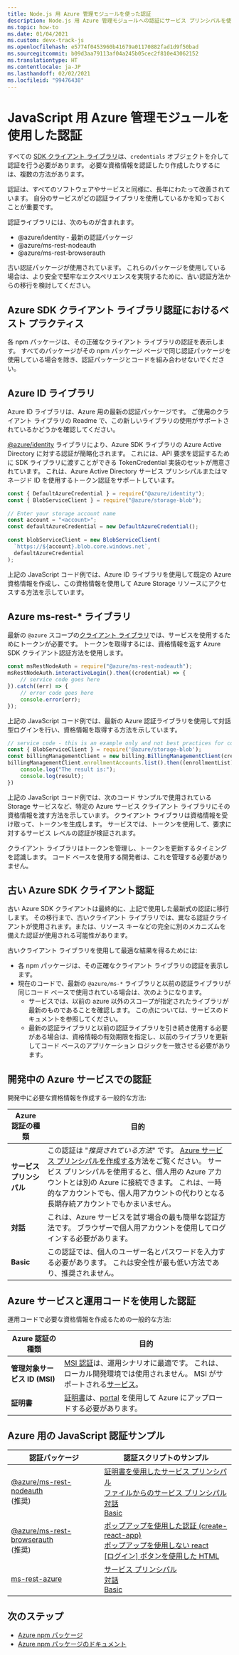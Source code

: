 ```yaml
---
title: Node.js 用 Azure 管理モジュールを使った認証
description: Node.js 用 Azure 管理モジュールへの認証にサービス プリンシパルを使う方法について説明します。
ms.topic: how-to
ms.date: 01/04/2021
ms.custom: devx-track-js
ms.openlocfilehash: e5774f0453960b41679a01170882fad1d9f50bad
ms.sourcegitcommit: b09d3aa79113af04a245b05cec2f810e43062152
ms.translationtype: HT
ms.contentlocale: ja-JP
ms.lasthandoff: 02/02/2021
ms.locfileid: "99476438"
---
```

# <a name="authenticate-with-the-azure-management-modules-for-javascript"></a>JavaScript 用 Azure 管理モジュールを使用した認証

すべての [SDK クライアント ライブラリ](../azure-sdk-library-package-index.md)は、`credentials` オブジェクトを介して認証を行う必要があります。 必要な資格情報を認証したり作成したりするには、複数の方法があります。

認証は、すべてのソフトウェアやサービスと同様に、長年にわたって改善されています。 自分のサービスがどの認証ライブラリを使用しているかを知っておくことが重要です。 

認証ライブラリには、次のものが含まれます。

* @azure/identity - 最新の認証パッケージ
* @azure/ms-rest-nodeauth
* @azure/ms-rest-browserauth

古い認証パッケージが使用されています。 これらのパッケージを使用している場合は、より安全で堅牢なエクスペリエンスを実現するために、古い認証方法からの移行を検討してください。 

## <a name="best-practices-with-azure-sdk-client-library-authentication"></a>Azure SDK クライアント ライブラリ認証におけるベスト プラクティス

各 npm パッケージは、その正確なクライアント ライブラリの認証を表示します。 すべてのパッケージがその npm パッケージ ページで同じ認証パッケージを使用している場合を除き、認証パッケージとコードを組み合わせないでください。 

## <a name="azure-identity-library"></a>Azure ID ライブラリ

Azure ID ライブラリは、Azure 用の最新の認証パッケージです。 ご使用のクライアント ライブラリの Readme で、この新しいライブラリの使用がサポートされているかどうかを確認してください。

[@azure/identity](https://www.npmjs.com/package/@azure/identity) ライブラリにより、Azure SDK ライブラリの Azure Active Directory に対する認証が簡略化されます。 これには、API 要求を認証するために SDK ライブラリに渡すことができる TokenCredential 実装のセットが用意されています。 これは、Azure Active Directory サービス プリンシパルまたはマネージド ID を使用するトークン認証をサポートしています。

```javascript
const { DefaultAzureCredential } = require("@azure/identity");
const { BlobServiceClient } = require("@azure/storage-blob");
 
// Enter your storage account name
const account = "<account>";
const defaultAzureCredential = new DefaultAzureCredential();
 
const blobServiceClient = new BlobServiceClient(
  `https://${account}.blob.core.windows.net`,
  defaultAzureCredential
);
```

上記の JavaScript コード例では、Azure ID ライブラリを使用して既定の Azure 資格情報を作成し、この資格情報を使用して Azure Storage リソースにアクセスする方法を示しています。

## <a name="azure-ms-rest--libraries"></a>Azure ms-rest-* ライブラリ
最新の `@azure` スコープの[クライアント ライブラリ](../azure-sdk-library-package-index.md#modern-javascripttypescript-libraries)では、サービスを使用するためにトークンが必要です。 トークンを取得するには、資格情報を返す Azure SDK クライアント認証方法を使用します。 

```javascript
const msRestNodeAuth = require("@azure/ms-rest-nodeauth");
msRestNodeAuth.interactiveLogin().then((credential) => {
    // service code goes here
}).catch((err) => {
    // error code goes here
    console.error(err);
});
```

上記の JavaScript コード例では、最新の Azure 認証ライブラリを使用して対話型ログインを行い、資格情報を取得する方法を示しています。

```javascript
// service code - this is an example only and not best practices for code flow
const { BlobServiceClient } = require('@azure/storage-blob');
const billingManagementClient = new billing.BillingManagementClient(credential, subscriptionId);
billingManagementClient.enrollmentAccounts.list().then((enrollmentList) => {
    console.log("The result is:");
    console.log(result);
})
```

上記の JavaScript コード例では、次のコード サンプルで使用されている Storage サービスなど、特定の Azure サービス クライアント ライブラリにその資格情報を渡す方法を示しています。 クライアント ライブラリは資格情報を受け取って、トークンを生成します。 サービスでは、トークンを使用して、要求に対するサービス レベルの認証が検証されます。 

クライアント ライブラリはトークンを管理し、トークンを更新するタイミングを認識します。 コード ベースを使用する開発者は、これを管理する必要がありません。

## <a name="older-azure-sdk-client-authentication"></a>古い Azure SDK クライアント認証 

古い Azure SDK クライアントは最終的に、上記で使用した最新式の認証に移行します。 その移行まで、古いクライアント ライブラリでは、異なる認証クライアントが使用されます。または、リソース キーなどの完全に別のメカニズムを備えた認証が使用される可能性があります。 

古いクライアント ライブラリを使用して最適な結果を得るためには: 
* 各 npm パッケージは、その正確なクライアント ライブラリの認証を表示します。  
* 現在のコードで、最新の `@azure/ms-*` ライブラリと以前の認証ライブラリが同じコード ベースで使用されている場合は、次のようになります。
    * サービスでは、以前の azure 以外のスコープが指定されたライブラリが最新のものであることを確認します。 この点については、サービスのドキュメントを参照してください。 
    * 最新の認証ライブラリと以前の認証ライブラリを引き続き使用する必要がある場合は、資格情報の有効期限を指定し、以前のライブラリを更新してコード ベースのアプリケーション ロジックを一致させる必要があります。 

## <a name="authentication-with-azure-services-while-developing"></a>開発中の Azure サービスでの認証

開発中に必要な資格情報を作成する一般的な方法:

| Azure 認証の種類|目的|
|--|--|
|**サービス プリンシパル**|この認証は "_推奨されている方法_" です。 [Azure サービス プリンシパルを作成する](node-sdk-azure-authenticate-principal.md)方法をご覧ください。 サービス プリンシパルを使用すると、個人用の Azure アカウントとは別の Azure に接続できます。 これは、一時的なアカウントでも、個人用アカウントの代わりとなる長期存続アカウントでもかまいません。|
| **対話**| これは、Azure サービスを試す場合の最も簡単な認証方法です。 ブラウザーで個人用アカウントを使用してログインする必要があります。 |
|**Basic**|この認証では、個人のユーザー名とパスワードを入力する必要があります。 これは安全性が最も低い方法であり、推奨されません。| 

## <a name="authentication-with-azure-services-and-production-code"></a>Azure サービスと運用コードを使用した認証

運用コードで必要な資格情報を作成るための一般的な方法:

|Azure 認証の種類|目的|
|--|--|
|**管理対象サービス ID (MSI)**|[MSI 認証](/azure/active-directory/managed-identities-azure-resources/overview)は、運用シナリオに最適です。 これは、ローカル開発環境では使用されません。 MSI がサポートされる[サービス](/azure/active-directory/managed-identities-azure-resources/services-support-managed-identities)。|
|**証明書**|[証明書](/azure/cloud-services/cloud-services-certs-create)は、[portal](/azure/cloud-services/cloud-services-configure-ssl-certificate-portal) を使用して Azure にアップロードする必要があります。|

## <a name="javascript-authentication-samples-for-azure"></a>Azure 用の JavaScript 認証サンプル

|認証パッケージ|認証スクリプトのサンプル|
|--|--|
|[@azure/ms-rest-nodeauth](https://www.npmjs.com/package/@azure/ms-rest-nodeauth) <br>(推奨)|[証明書を使用したサービス プリンシパル](https://github.com/Azure/ms-rest-nodeauth/blob/master/samples/authFileWithSpCert.ts)<br>[ファイルからのサービス プリンシパル](https://github.com/Azure/ms-rest-nodeauth/blob/master/samples/authFileWithSpSecret.ts)<br>[対話](https://github.com/Azure/ms-rest-nodeauth/blob/master/samples/interactivePersonalAccount.ts)<br>[Basic](https://github.com/Azure/ms-rest-nodeauth/blob/master/samples/usernamePassword.ts)|
|[@azure/ms-rest-browserauth](https://www.npmjs.com/package/@azure/ms-rest-browserauth)<br>(推奨)|[ポップアップを使用した認証 (create-react-app)](https://github.com/Azure/ms-rest-browserauth/tree/master/samples/authentication-with-popup)<br>[ポップアップを使用しない react](https://github.com/Azure/ms-rest-browserauth/tree/master/samples/react-app)<br>[[ログイン] ボタンを使用した HTML](https://github.com/Azure/ms-rest-browserauth/tree/master/samples/vanilla)|
|[ms-rest-azure](https://www.npmjs.com/package/ms-rest-azure)|[サービス プリンシパル](https://github.com/Azure/azure-sdk-for-node/blob/master/Documentation/Authentication.md#service-principal-authentication)<br>[対話](https://github.com/Azure/azure-sdk-for-node/blob/master/Documentation/Authentication.md#interactive-login)<br>[Basic](https://github.com/Azure/azure-sdk-for-node/blob/master/Documentation/Authentication.md#basic-authentication)|

## <a name="next-steps"></a>次のステップ   

* [Azure npm パッケージ](../azure-sdk-library-package-index.md)
* [Azure npm パッケージのドキュメント](/javascript/api/overview/azure/)
